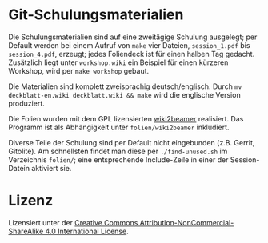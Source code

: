 Git-Schulungsmaterialien
========================

Die Schulungsmaterialien sind auf eine zweitägige Schulung ausgelegt;
per Default werden bei einem Aufruf von `make` vier Dateien,
`session_1.pdf` bis `session_4.pdf`, erzeugt; jedes Foliendeck ist für
einen halben Tag gedacht. Zusätzlich liegt unter `workshop.wiki` ein
Beispiel für einen kürzeren Workshop, wird per `make workshop` gebaut.

Die Materialien sind komplett zweisprachig deutsch/englisch.
Durch `mv deckblatt-en.wiki deckblatt.wiki && make` wird die englische Version
produziert.

Die Folien wurden mit dem GPL lizensierten
[wiki2beamer](http://wiki2beamer.sourceforge.net/) realisiert. Das Programm ist
als Abhängigkeit unter `folien/wiki2beamer` inkludiert.

Diverse Teile der Schulung sind per Default nicht eingebunden (z.B.
Gerrit, Gitolite). Am schnellsten findet man diese per
`./find-unused.sh` im Verzeichnis `folien/`; eine entsprechende
Include-Zeile in einer der Session-Datein aktiviert sie.


Lizenz
======

Lizensiert unter der [Creative Commons Attribution-NonCommercial-ShareAlike 4.0 International License](http://creativecommons.org/licenses/by-nc-sa/4.0/).
